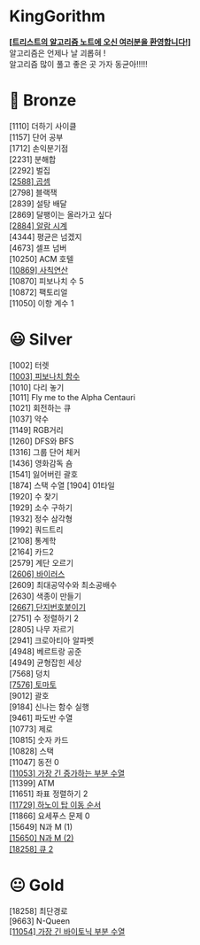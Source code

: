 # KingGorithm
[**[트리스트의 알고리즘 노트에 오신 여러분을 환영합니다!]**](https://tristy.tistory.com/)  
알고리즘은 언제나 날 괴롭혀 !  
알고리즘 많이 풀고 좋은 곳 가자 동균아!!!!!  


# 🤩 Bronze

[1110] 더하기 사이클  
[1157] 단어 공부  
[1712] 손익분기점  
[2231] 분해합  
[2292] 벌집  
[[2588] 곱셈](https://tristy.tistory.com/10)  
[2798] 블랙잭  
[2839] 설탕 배달  
[2869] 달팽이는 올라가고 싶다  
[[2884] 알람 시계](https://tristy.tistory.com/11)  
[4344] 평균은 넘겠지  
[4673] 셀프 넘버  
[10250] ACM 호텔  
[[10869] 사칙연산](https://tristy.tistory.com/9)  
[10870] 피보나치 수 5  
[10872] 팩토리얼  
[11050] 이항 계수 1  
  
# 😃 Silver  
  
[1002] 터렛  
[[1003] 피보나치 함수](https://tristy.tistory.com/6)  
[1010] 다리 놓기  
[1011] Fly me to the Alpha Centauri  
[1021] 회전하는 큐  
[1037] 약수  
[1149] RGB거리  
[1260] DFS와 BFS  
[1316] 그룹 단어 체커  
[1436] 영화감독 숌  
[1541] 잃어버린 괄호  
[1874] 스택 수열 
[1904] 01타일  
[1920] 수 찾기  
[1929] 소수 구하기  
[1932] 정수 삼각형  
[1992] 쿼드트리  
[2108] 통계학  
[2164] 카드2  
[2579] 계단 오르기  
[[2606] 바이러스](https://tristy.tistory.com/14)  
[2609] 최대공약수와 최소공배수  
[2630] 색종이 만들기  
[[2667] 단지번호붙이기](https://tristy.tistory.com/15)   
[2751] 수 정렬하기 2  
[2805] 나무 자르기  
[2941] 크로아티아 알파벳  
[4948] 베르트랑 공준  
[4949] 균형잡힌 세상  
[7568] 덩치  
[[7576] 토마토](https://tristy.tistory.com/7)  
[9012] 괄호  
[9184] 신나는 함수 실행  
[9461] 파도반 수열  
[10773] 제로  
[10815] 숫자 카드  
[10828] 스택  
[11047] 동전 0  
[[11053] 가장 긴 증가하는 부분 수열](https://tristy.tistory.com/5)  
[11399] ATM  
[11651] 좌표 정렬하기 2  
[[11729] 하노이 탑 이동 순서](https://tristy.tistory.com/8)  
[11866] 요세푸스 문제 0  
[15649] N과 M (1)  
[[15650] N과 M (2)](https://tristy.tistory.com/17)  
[[18258] 큐 2](https://tristy.tistory.com/16)  
  
# 😐 Gold  
  
[18258] 최단경로  
[9663] N-Queen  
[[11054] 가장 긴 바이토닉 부분 수열](https://tristy.tistory.com/13)  
